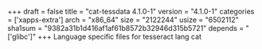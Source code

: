 +++
draft = false
title = "cat-tessdata 4.1.0-1"
version = "4.1.0-1"
categories = ['xapps-extra']
arch = "x86_64"
size = "2122244"
usize = "6502112"
sha1sum = "9382a31b1d416af1af61b8572b32946d315b5721"
depends = "['glibc']"
+++
Language specific files for tesseract lang cat